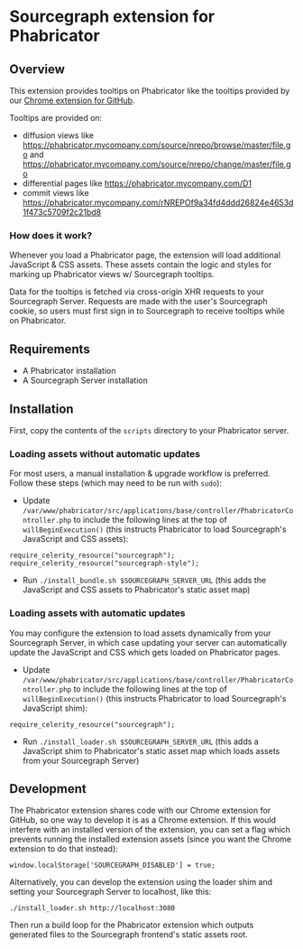 # Sourcegraph extension for Phabricator

## Overview

This extension provides tooltips on Phabricator like the tooltips provided by our
[Chrome extension for GitHub](https://chrome.google.com/webstore/detail/sourcegraph-for-github/dgjhfomjieaadpoljlnidmbgkdffpack?hl=en).

Tooltips are provided on:

* diffusion views like https://phabricator.mycompany.com/source/nrepo/browse/master/file.go and https://phabricator.mycompany.com/source/nrepo/change/master/file.go
* differential pages like https://phabricator.mycompany.com/D1
* commit views like https://phabricator.mycompany.com/rNREPOf9a34fd4ddd26824e4653d1f473c5709f2c21bd8

### How does it work?

Whenever you load a Phabricator page, the extension will load additional JavaScript & CSS assets. These
assets contain the logic and styles for marking up Phabricator views w/ Sourcegraph tooltips.

Data for the tooltips is fetched via cross-origin XHR requests to your Sourcegraph Server. Requests are made with
the user's Sourcegraph cookie, so users must first sign in to Sourcegraph to receive tooltips while on Phabricator.

## Requirements

* A Phabricator installation
* A Sourcegraph Server installation

## Installation

First, copy the contents of the `scripts` directory to your Phabricator server.

### Loading assets without automatic updates

For most users, a manual installation & upgrade workflow is preferred. Follow these steps
(which may need to be run with `sudo`):

* Update `/var/www/phabricator/src/applications/base/controller/PhabricatorController.php` to include the following lines at the top of `willBeginExecution()` (this instructs Phabricator to load Sourcegraph's JavaScript and CSS assets):

```
require_celerity_resource("sourcegraph");
require_celerity_resource("sourcegraph-style");
```

* Run `./install_bundle.sh $SOURCEGRAPH_SERVER_URL` (this adds the JavaScript and CSS assets to Phabricator's static asset map)

### Loading assets with automatic updates

You may configure the extension to load assets dynamically from your Sourcegraph Server, in which case updating
your server can automatically update the JavaScript and CSS which gets loaded on Phabricator pages.

* Update `/var/www/phabricator/src/applications/base/controller/PhabricatorController.php` to include the following lines at the top of `willBeginExecution()` (this instructs Phabricator to load Sourcegraph's JavaScript shim):

```
require_celerity_resource("sourcegraph");
```

* Run `./install_loader.sh $SOURCEGRAPH_SERVER_URL` (this adds a JavaScript shim to Phabricator's static asset map which loads assets from your Sourcegraph Server)

## Development

The Phabricator extension shares code with our Chrome extension for GitHub, so one way to develop it is as a Chrome extension.
If this would interfere with an installed version of the extension, you can set a flag which prevents running the installed
extension assets (since you want the Chrome extension to do that instead):

```
window.localStorage['SOURCEGRAPH_DISABLED'] = true;
```

Alternatively, you can develop the extension using the loader shim and setting your Sourcegraph Server to localhost, like this:

```
./install_loader.sh http://localhost:3080
```

Then run a build loop for the Phabricator extension which outputs generated files to the Sourcegraph frontend's static assets root.
